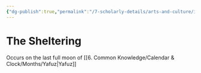 ```yaml
---
{"dg-publish":true,"permalink":"/7-scholarly-details/arts-and-culture/international-festivals/the-sheltering/","noteIcon":""}
---
```


# The Sheltering

Occurs on the last full moon of [[6. Common Knowledge/Calendar & Clock/Months/Yafuz\|Yafuz]]
